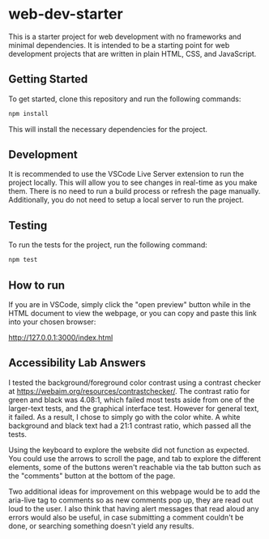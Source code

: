 # web-dev-starter

This is a starter project for web development with no frameworks and minimal
dependencies. It is intended to be a starting point for web development projects
that are written in plain HTML, CSS, and JavaScript.

## Getting Started

To get started, clone this repository and run the following commands:

```bash
npm install
```
This will install the necessary dependencies for the project.

## Development

It is recommended to use the VSCode Live Server extension to run the project
locally. This will allow you to see changes in real-time as you make them. There
is no need to run a build process or refresh the page manually. Additionally,
you do not need to setup a local server to run the project.

## Testing

To run the tests for the project, run the following command:

```bash
npm test
```

## How to run
If you are in VSCode, simply click the "open preview" button while in the HTML document to view the webpage, or you can copy and paste this link into your chosen browser:

http://127.0.0.1:3000/index.html


## Accessibility Lab Answers
I tested the background/foreground color contrast using a contrast checker at https://webaim.org/resources/contrastchecker/. The contrast ratio for green and black was 4.08:1, which failed most tests aside from one of the larger-text tests, and the graphical interface test. However for general text, it failed. As a result, I chose to simply go with the color white.
A white background and black text had a 21:1 contrast ratio, which passed all the tests.

Using the keyboard to explore the website did not function as expected. You could use the arrows to scroll the page, and tab to explore the different elements, some of the buttons weren't reachable via the tab button such as the "comments" button at the bottom of the page. 

Two additional ideas for improvement on this webpage would be to add the aria-live tag to comments so as new comments pop up, they are read out loud to the user. I also think that having alert messages that read aloud any errors would also be useful, in case submitting a comment couldn't be done, or searching something doesn't yield any results.